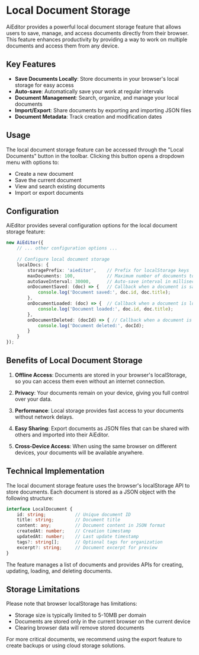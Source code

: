 # Local Document Storage

AiEditor provides a powerful local document storage feature that allows users to save, manage, and access documents directly from their browser. This feature enhances productivity by providing a way to work on multiple documents and access them from any device.

## Key Features

- **Save Documents Locally**: Store documents in your browser's local storage for easy access
- **Auto-save**: Automatically save your work at regular intervals
- **Document Management**: Search, organize, and manage your local documents
- **Import/Export**: Share documents by exporting and importing JSON files
- **Document Metadata**: Track creation and modification dates

## Usage

The local document storage feature can be accessed through the "Local Documents" button in the toolbar. Clicking this button opens a dropdown menu with options to:

- Create a new document
- Save the current document
- View and search existing documents
- Import or export documents

## Configuration

AiEditor provides several configuration options for the local document storage feature:

```typescript
new AiEditor({
    // ... other configuration options ...
    
    // Configure local document storage
    localDocs: {
        storagePrefix: 'aieditor',    // Prefix for localStorage keys
        maxDocuments: 100,            // Maximum number of documents to store
        autoSaveInterval: 30000,      // Auto-save interval in milliseconds (30 seconds)
        onDocumentSaved: (doc) => {   // Callback when a document is saved
            console.log('Document saved:', doc.id, doc.title);
        },
        onDocumentLoaded: (doc) => {  // Callback when a document is loaded
            console.log('Document loaded:', doc.id, doc.title);
        },
        onDocumentDeleted: (docId) => { // Callback when a document is deleted
            console.log('Document deleted:', docId);
        }
    }
});
```

## Benefits of Local Document Storage

1. **Offline Access**: Documents are stored in your browser's localStorage, so you can access them even without an internet connection.

2. **Privacy**: Your documents remain on your device, giving you full control over your data.

3. **Performance**: Local storage provides fast access to your documents without network delays.

4. **Easy Sharing**: Export documents as JSON files that can be shared with others and imported into their AiEditor.

5. **Cross-Device Access**: When using the same browser on different devices, your documents will be available anywhere.

## Technical Implementation

The local document storage feature uses the browser's localStorage API to store documents. Each document is stored as a JSON object with the following structure:

```typescript
interface LocalDocument {
    id: string;           // Unique document ID
    title: string;        // Document title
    content: any;         // Document content in JSON format
    createdAt: number;    // Creation timestamp
    updatedAt: number;    // Last update timestamp
    tags?: string[];      // Optional tags for organization
    excerpt?: string;     // Document excerpt for preview
}
```

The feature manages a list of documents and provides APIs for creating, updating, loading, and deleting documents.

## Storage Limitations

Please note that browser localStorage has limitations:
- Storage size is typically limited to 5-10MB per domain
- Documents are stored only in the current browser on the current device
- Clearing browser data will remove stored documents

For more critical documents, we recommend using the export feature to create backups or using cloud storage solutions. 
